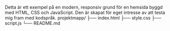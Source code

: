 Detta är ett exempel på en modern, responsiv grund för en hemsida byggd med HTML, CSS och JavaScript. Den är skapat för eget intresse av att testa mig fram med kodspråk.
projektmapp/
├── index.html
├── style.css
├── script.js
└── README.md

